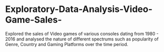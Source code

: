 # Exploratory-Data-Analysis-Video-Game-Sales-
Explored the sales of Video games of various consoles dating from 1980 - 2016 and analysed the nature of different spectrums such as popularity of Genre, Country and Gaming Platforms over the time period.
